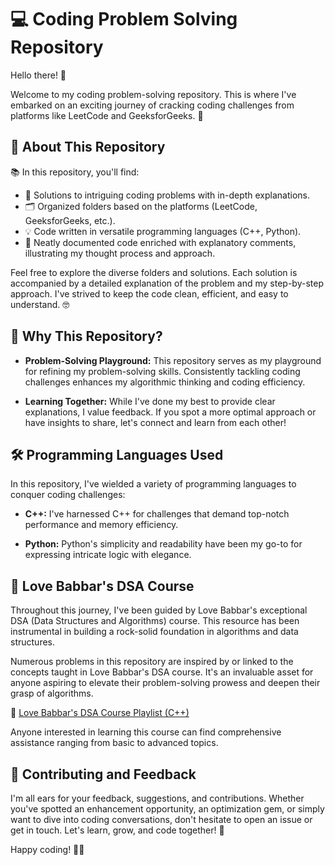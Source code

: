 # 💻 Coding Problem Solving Repository

Hello there! 👋

Welcome to my coding problem-solving repository. This is where I've embarked on an exciting journey of cracking coding challenges from platforms like LeetCode and GeeksforGeeks. 🚀

## 📜 About This Repository

📚 In this repository, you'll find:

- 🧩 Solutions to intriguing coding problems with in-depth explanations.
- 🗂 Organized folders based on the platforms (LeetCode, GeeksforGeeks, etc.).
- 💡 Code written in versatile programming languages (C++, Python).
- 📝  Neatly documented code enriched with explanatory comments, illustrating my thought process and approach.

Feel free to explore the diverse folders and solutions. Each solution is accompanied by a detailed explanation of the problem and my step-by-step approach. I've strived to keep the code clean, efficient, and easy to understand. 🤓

## 🌟 Why This Repository?

- **Problem-Solving Playground:** This repository serves as my playground for refining my problem-solving skills. Consistently tackling coding challenges enhances my algorithmic thinking and coding efficiency.

- **Learning Together:** While I've done my best to provide clear explanations, I value feedback. If you spot a more optimal approach or have insights to share, let's connect and learn from each other!

## 🛠 Programming Languages Used

In this repository, I've wielded a variety of programming languages to conquer coding challenges:

- **C++:** I've harnessed C++ for challenges that demand top-notch performance and memory efficiency.

- **Python:** Python's simplicity and readability have been my go-to for expressing intricate logic with elegance.

## 📘 Love Babbar's DSA Course

Throughout this journey, I've been guided by Love Babbar's exceptional DSA (Data Structures and Algorithms) course. This resource has been instrumental in building a rock-solid foundation in algorithms and data structures.

Numerous problems in this repository are inspired by or linked to the concepts taught in Love Babbar's DSA course. It's an invaluable asset for anyone aspiring to elevate their problem-solving prowess and deepen their grasp of algorithms.

🔗 [Love Babbar's DSA Course Playlist (C++)](https://www.youtube.com/playlist?list=PLDzeHZWIZsTryvtXdMr6rPh4IDexB5NIA)

Anyone interested in learning this course can find comprehensive assistance ranging from basic to advanced topics.

## 🤝 Contributing and Feedback

I'm all ears for your feedback, suggestions, and contributions. Whether you've spotted an enhancement opportunity, an optimization gem, or simply want to dive into coding conversations, don't hesitate to open an issue or get in touch. Let's learn, grow, and code together! 🌱

Happy coding! 🚀✨

